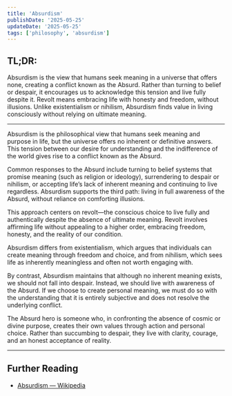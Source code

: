 ```yaml
---
title: 'Absurdism'
publishDate: '2025-05-25'
updateDate: '2025-05-25'
tags: ['philosophy', 'absurdism']
---
```


## TL;DR:

Absurdism is the view that humans seek meaning in a universe that offers none, creating a conflict known as the Absurd. Rather than turning to belief or despair, it encourages us to acknowledge this tension and live fully despite it. Revolt means embracing life with honesty and freedom, without illusions. Unlike existentialism or nihilism, Absurdism finds value in living consciously without relying on ultimate meaning.

---

Absurdism is the philosophical view that humans seek meaning and purpose in life, but the universe offers no inherent or definitive answers. This tension between our desire for understanding and the indifference of the world gives rise to a conflict known as the Absurd.

Common responses to the Absurd include turning to belief systems that promise meaning (such as religion or ideology), surrendering to despair or nihilism, or accepting life’s lack of inherent meaning and continuing to live regardless. Absurdism supports the third path: living in full awareness of the Absurd, without reliance on comforting illusions.

This approach centers on revolt—the conscious choice to live fully and authentically despite the absence of ultimate meaning. Revolt involves affirming life without appealing to a higher order, embracing freedom, honesty, and the reality of our condition.

Absurdism differs from existentialism, which argues that individuals can create meaning through freedom and choice, and from nihilism, which sees life as inherently meaningless and often not worth engaging with.

By contrast, Absurdism maintains that although no inherent meaning exists, we should not fall into despair. Instead, we should live with awareness of the Absurd. If we choose to create personal meaning, we must do so with the understanding that it is entirely subjective and does not resolve the underlying conflict.

The Absurd hero is someone who, in confronting the absence of cosmic or divine purpose, creates their own values through action and personal choice. Rather than succumbing to despair, they live with clarity, courage, and an honest acceptance of reality.

---

## Further Reading

- [Absurdism — Wikipedia](https://en.wikipedia.org/wiki/Absurdism)
